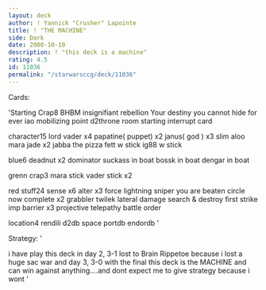 ```yaml
---
layout: deck
author: ! Yannick "Crusher" Lapointe
title: ! "THE MACHINE"
side: Dark
date: 2000-10-10
description: ! "this deck is a machine"
rating: 4.5
id: 11036
permalink: "/starwarsccg/deck/11036"
---
```

Cards: 

'Starting Crap8
BHBM
insignifiant rebellion
Your destiny
you cannot hide for ever
iao
mobilizing point
d2throne room
starting interrupt card

character15
lord vader x4
papatine( puppet) x2
janus( god ) x3
slim aloo
mara jade x2
jabba the pizza
fett w stick
ig88 w stick

blue6
deadnut x2
dominator
suckass in boat
bossk in boat
dengar in boat

grenn crap3
mara stick
vader stick x2

red stuff24
sense x6
alter x3
force lightning
sniper
you are beaten
circle now complete x2
grabbler
twilek
lateral damage
search & destroy
first strike
imp barrier x3
projective telepathy
battle order

location4
rendili
d2db
space portdb
endordb '

Strategy: '

i have play this deck in day 2, 3-1 lost to Brain Rippetoe because i lost a huge sac war
and day 3, 3-0 with the final
this deck is the MACHINE and can win against anything....and dont expect me to give strategy because i wont  '
